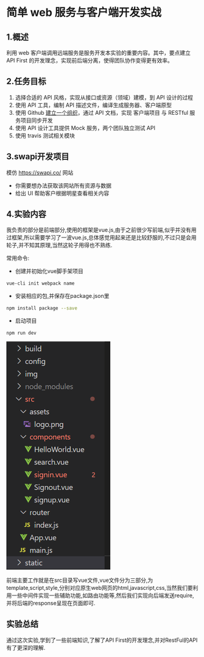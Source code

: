 # 简单 web 服务与客户端开发实战

## 1.概述

利用 web 客户端调用远端服务是服务开发本实验的重要内容。其中，要点建立 API First 的开发理念，实现前后端分离，使得团队协作变得更有效率。

## 2.任务目标

1. 选择合适的 API 风格，实现从接口或资源（领域）建模，到 API 设计的过程
2. 使用 API 工具，编制 API 描述文件，编译生成服务器、客户端原型
3. 使用 Github [建立一个组织](https://chun-ge.github.io/How-to-establish-an-organization-on-Github/)，通过 API 文档，实现 客户端项目 与 RESTful 服务项目同步开发
4. 使用 API 设计工具提供 Mock 服务，两个团队独立测试 API
5. 使用 travis 测试相关模块

## 3.swapi开发项目

模仿 https://swapi.co/ 网站

- 你需要想办法获取该网站所有资源与数据
- 给出 UI 帮助客户根据明星查看相关内容

## 4.实验内容

我负责的部分是前端部分,使用的框架是vue.js,由于之前很少写前端,似乎并没有用过框架,所以需要学习了一波vue.js,总体感觉用起来还是比较舒服的,不过只是会用轮子,并不知其原理,当然这轮子用得也不熟练.

常用命令:

- 创建并初始化vue脚手架项目

```bash
vue-cli init webpack name
```

- 安装相应的包,并保存在package.json里

```bash
npm install package --save
```

- 启动项目

```bash
npm run dev
```

![](https://github.com/Go-GraphQL-SYSU/GraphQL-Service/blob/master/report/assets/tree.png)

前端主要工作就是在src目录写vue文件,vue文件分为三部分,为template,script,style,分别对应原生web网页的html,javascript,css,当然我们要利用一些中间件实现一些辅助功能,如路由功能等,然后我们实现向后端发送require,并将后端的response呈现在页面即可.

## 实验总结

通过这次实验,学到了一些前端知识,了解了API First的开发理念,并对RestFul的API有了更深的理解.
